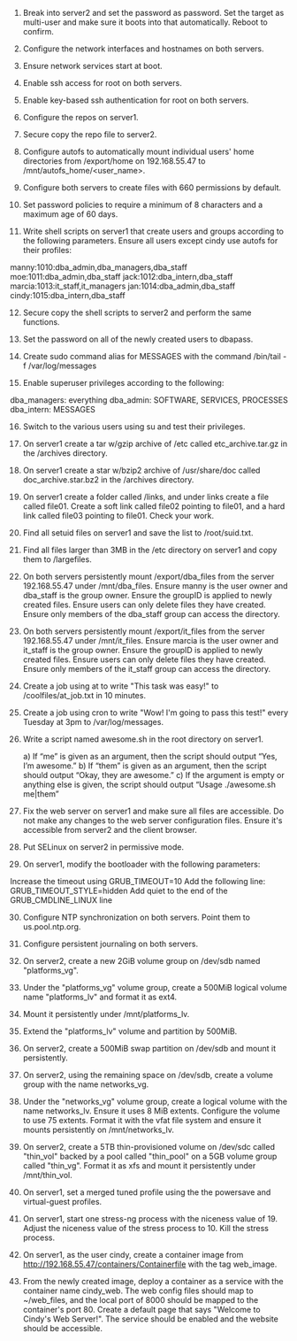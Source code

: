 
1. Break into server2 and set the password as password. Set the target as multi-user and make sure it boots into that automatically. Reboot to confirm.

2. Configure the network interfaces and hostnames on both servers.

3. Ensure network services start at boot.

4. Enable ssh access for root on both servers.

5. Enable key-based ssh authentication for root on both servers.

6. Configure the repos on server1.

7. Secure copy the repo file to server2.

8. Configure autofs to automatically mount individual users' home directories from /export/home on 192.168.55.47 to /mnt/autofs_home/<user_name>.

9. Configure both servers to create files with 660 permissions by default.

10. Set password policies to require a minimum of 8 characters and a maximum age of 60 days.

11. Write shell scripts on server1 that create users and groups according to the following parameters. Ensure all users except cindy use autofs for their profiles:

manny:1010:dba_admin,dba_managers,dba_staff
moe:1011:dba_admin,dba_staff
jack:1012:dba_intern,dba_staff
marcia:1013:it_staff,it_managers
jan:1014:dba_admin,dba_staff
cindy:1015:dba_intern,dba_staff

12. Secure copy the shell scripts to server2 and perform the same functions.

13. Set the password on all of the newly created users to dbapass.

14. Create sudo command alias for MESSAGES with the command /bin/tail -f /var/log/messages

15. Enable superuser privileges according to the following:

dba_managers: everything
dba_admin: SOFTWARE, SERVICES, PROCESSES
dba_intern: MESSAGES

16. Switch to the various users using su and test their privileges.

17. On server1 create a tar w/gzip archive of /etc called etc_archive.tar.gz in the /archives directory.

18. On server1 create a star w/bzip2 archive of /usr/share/doc called doc_archive.star.bz2 in the /archives directory.

19. On server1 create a folder called /links, and under links create a file called file01. Create a soft link called file02 pointing to file01, and a hard link called file03 pointing to file01. Check your work.

20. Find all setuid files on server1 and save the list to /root/suid.txt.

21. Find all files larger than 3MB in the /etc directory on server1 and copy them to /largefiles.

22. On both servers persistently mount /export/dba_files from the server 192.168.55.47 under /mnt/dba_files. Ensure manny is the user owner and dba_staff is the group owner. Ensure the groupID is applied to newly created files. Ensure users can only delete files they have created. Ensure only members of the dba_staff group can access the directory.

23. On both servers persistently mount /export/it_files from the server 192.168.55.47 under /mnt/it_files. Ensure marcia is the user owner and it_staff is the group owner. Ensure the groupID is applied to newly created files. Ensure users can only delete files they have created. Ensure only members of the it_staff group can access the directory.

24. Create a job using at to write "This task was easy!" to /coolfiles/at_job.txt in 10 minutes.

25. Create a job using cron to write "Wow! I'm going to pass this test!" every Tuesday at 3pm to /var/log/messages.

26. Write a script named awesome.sh in the root directory on server1.

    a) If “me” is given as an argument, then the script should output “Yes, I’m awesome.”
    b) If “them” is given as an argument, then the script should output “Okay, they are awesome.”
    c) If the argument is empty or anything else is given, the script should output “Usage ./awesome.sh me|them”

27. Fix the web server on server1 and make sure all files are accessible. Do not make any changes to the web server configuration files. Ensure it's accessible from server2 and the client browser.

28. Put SELinux on server2 in permissive mode.

29. On server1, modify the bootloader with the following parameters:

Increase the timeout using GRUB_TIMEOUT=10
Add the following line: GRUB_TIMEOUT_STYLE=hidden
Add quiet to the end of the GRUB_CMDLINE_LINUX line

30. Configure NTP synchronization on both servers. Point them to us.pool.ntp.org.

31. Configure persistent journaling on both servers.

32. On server2, create a new 2GiB volume group on /dev/sdb named "platforms_vg".

33. Under the "platforms_vg" volume group, create a 500MiB logical volume name "platforms_lv" and format it as ext4.

34. Mount it persistently under /mnt/platforms_lv.

35. Extend the "platforms_lv" volume and partition by 500MiB.

36. On server2, create a 500MiB swap partition on /dev/sdb and mount it persistently.

37. On server2, using the remaining space on /dev/sdb, create a volume group with the name networks_vg.

38. Under the "networks_vg" volume group, create a logical volume with the name networks_lv. Ensure it uses 8 MiB extents. Configure the volume to use 75 extents. Format it with the vfat file system and ensure it mounts persistently on /mnt/networks_lv.

39. On server2, create a 5TB thin-provisioned volume on /dev/sdc called "thin_vol" backed by a pool called "thin_pool" on a 5GB volume group called "thin_vg". Format it as xfs and mount it persistently under /mnt/thin_vol.

40. On server1, set a merged tuned profile using the the powersave and virtual-guest profiles.

41. On server1, start one stress-ng process with the niceness value of 19. Adjust the niceness value of the stress process to 10. Kill the stress process.

42. On server1, as the user cindy, create a container image from http://192.168.55.47/containers/Containerfile with the tag web_image.

43. From the newly created image, deploy a container as a service with the container name cindy_web. The web config files should map to ~/web_files, and the local port of 8000 should be mapped to the container's port 80. Create a default page that says "Welcome to Cindy's Web Server!". The service should be enabled and the website should be accessible.
